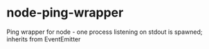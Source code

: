 node-ping-wrapper
=================

Ping wrapper for node - one process listening on stdout is spawned; inherits from EventEmitter 